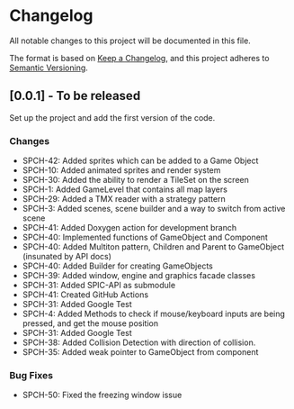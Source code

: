 # Changelog

All notable changes to this project will be documented in this file.

The format is based on [Keep a Changelog](https://keepachangelog.com/en/1.0.0/),
and this project adheres to [Semantic Versioning](https://semver.org/spec/v2.0.0.html).

## [0.0.1] - To be released

Set up the project and add the first version of the code.


### Changes
- SPCH-42: Added sprites which can be added to a Game Object
- SPCH-10: Added animated sprites and render system
- SPCH-30: Added the ability to render a TileSet on the screen
- SPCH-1: Added GameLevel that contains all map layers
- SPCH-29: Added a TMX reader with a strategy pattern
- SPCH-3: Added scenes, scene builder and a way to switch from active scene
- SPCH-41: Added Doxygen action for development branch
- SPCH-40: Implemented functions of GameObject and Component
- SPCH-40: Added Multiton pattern, Children and Parent to GameObject (insunated by API docs)
- SPCH-40: Added Builder for creating GameObjects 
- SPCH-39: Added window, engine and graphics facade classes
- SPCH-31: Added SPIC-API as submodule
- SPCH-41: Created GitHub Actions
- SPCH-31: Added Google Test
- SPCH-4: Added Methods to check if mouse/keyboard inputs are being pressed, and get the mouse position
- SPCH-31: Added Google Test 
- SPCH-38: Added Collision Detection with direction of collision.
- SPCH-35: Added weak pointer to GameObject from component

### Bug Fixes
- SPCH-50: Fixed the freezing window issue